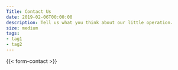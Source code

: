 ```yaml
---
Title: Contact Us
date: 2019-02-06T00:00:00
description: Tell us what you think about our little operation.
size: medium
tags:
- tag1
- tag2
---
```

{{< form-contact >}}